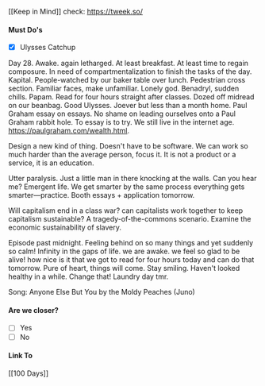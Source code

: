 [[Keep in Mind]]
check: https://tweek.so/
#### Must Do's
- [x] Ulysses Catchup

Day 28. Awake. again letharged. At least breakfast. At least time to regain composure. In need of compartmentalization to finish the tasks of the day. Kapital. People-watched by our baker table over lunch. Pedestrian cross section. Familiar faces, make unfamiliar. Lonely god. Benadryl, sudden chills. Papam. Read for four hours straight after classes. Dozed off midread on our beanbag. Good Ulysses. Joever but less than a month home. Paul Graham essay on essays. No shame on leading ourselves onto a Paul Graham rabbit hole. To essay is to try. We still live in the internet age. https://paulgraham.com/wealth.html. 

Design a new kind of thing. Doesn't have to be software.
We can work so much harder than the average person, focus it.
It is not a product or a service, it is an education. 

Utter paralysis. Just a little man in there knocking at the walls. Can you hear me? Emergent life. 
We get smarter by the same process everything gets smarter—practice.
Booth essays + application tomorrow.

Will capitalism end in a class war? can capitalists work together to keep capitalism sustainable?
A tragedy-of-the-commons scenario. Examine the economic sustainability of slavery.  

Episode past midnight. Feeling behind on so many things and yet suddenly so calm! Infinity in the gaps of life. we are awake. we feel so glad to be alive! how nice is it that we got to read for four hours today and can do that tomorrow. Pure of heart, things will come. Stay smiling. Haven't looked healthy in a while. Change that! Laundry day tmr.

Song: Anyone Else But You by the Moldy Peaches (Juno)
#### Are we closer?
- [ ] Yes
- [ ] No
#### Link To
[[100 Days]]